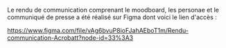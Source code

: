 Le rendu de communication comprenant le moodboard, les personae et le communiqué de presse a été réalisé sur Figma dont voici le lien d'accès :

https://www.figma.com/file/vAg6bvuP8ioFJahAEboT1m/Rendu-communication-Acrobatt?node-id=33%3A3
